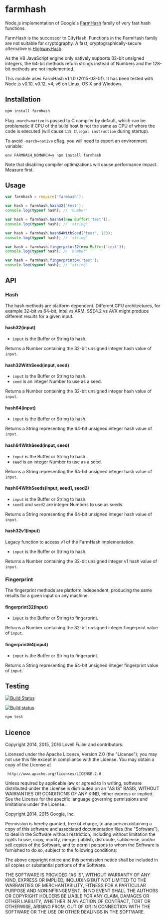 # farmhash

Node.js implementation of Google's
[FarmHash](https://github.com/google/farmhash)
family of very fast hash functions.

FarmHash is the successor to CityHash.
Functions in the FarmHash family are not suitable for cryptography.
A fast, cryptographically-secure alternative is
[HighwayHash](https://github.com/lovell/highwayhash).

As the V8 JavaScript engine only natively supports 32-bit unsigned integers,
the 64-bit methods return strings instead of Numbers
and the 128-bit methods are not implemented.

This module uses FarmHash v1.1.0 (2015-03-01).
It has been tested with Node.js v0.10, v0.12, v4, v6
on Linux, OS X and Windows.

## Installation

```sh
npm install farmhash
```

Flag `-march=native` is passed to C compiler by default, which can be
problematic if CPU of the build host is not the same as CPU of where the code
is executed (will cause `115 Illegal instruction` during startup).

To avoid `-march=native` cflag, you will need to export an environment variable:

    env FARMHASH_NOMARCH=y npm install farmhash

Note that disabling compiler optimizations will cause performance impact.
Measure first.

## Usage

```javascript
var farmhash = require('farmhash');
```

```javascript
var hash = farmhash.hash32('test');
console.log(typeof hash); // 'number'
```

```javascript
var hash = farmhash.hash64(new Buffer('test'));
console.log(typeof hash); // 'string'
```

```javascript
var hash = farmhash.hash64WithSeed('test', 123);
console.log(typeof hash); // 'string'
```

```javascript
var hash = farmhash.fingerprint32(new Buffer('test'));
console.log(typeof hash); // 'number'
```

```javascript
var hash = farmhash.fingerprint64('test');
console.log(typeof hash); // 'string'
```

## API

### Hash

The hash methods are platform dependent.
Different CPU architectures, for example 32-bit vs 64-bit, Intel vs ARM, SSE4.2 vs AVX
might produce different results for a given input.

#### hash32(input)

* `input` is the Buffer or String to hash.

Returns a Number containing the 32-bit unsigned integer hash value of `input`.

#### hash32WithSeed(input, seed)

* `input` is the Buffer or String to hash.
* `seed` is an integer Number to use as a seed.

Returns a Number containing the 32-bit unsigned integer hash value of `input`.

#### hash64(input)

* `input` is the Buffer or String to hash.

Returns a String representing the 64-bit unsigned integer hash value of `input`.

#### hash64WithSeed(input, seed)

* `input` is the Buffer or String to hash.
* `seed` is an integer Number to use as a seed.

Returns a String representing the 64-bit unsigned integer hash value of `input`.

#### hash64WithSeeds(input, seed1, seed2)

* `input` is the Buffer or String to hash.
* `seed1` and `seed2` are integer Numbers to use as seeds.

Returns a String representing the 64-bit unsigned integer hash value of `input`.

#### hash32v1(input)

Legacy function to access v1 of the FarmHash implementation.

* `input` is the Buffer or String to hash.

Returns a Number containing the 32-bit unsigned integer v1 hash value of `input`.

### Fingerprint

The fingerprint methods are platform independent, producing the same results for a given input on any machine.

#### fingerprint32(input)

* `input` is the Buffer or String to fingerprint.

Returns a Number containing the 32-bit unsigned integer fingerprint value of `input`.

#### fingerprint64(input)

* `input` is the Buffer or String to fingerprint.

Returns a String representing the 64-bit unsigned integer fingerprint value of `input`.

## Testing

[![Build Status](https://travis-ci.org/lovell/farmhash.png?branch=master)](https://travis-ci.org/lovell/farmhash)

[![Build status](https://ci.appveyor.com/api/projects/status/es9kgsucfhmg8j0l)](https://ci.appveyor.com/project/lovell/farmhash)

```sh
npm test
```

## Licence

Copyright 2014, 2015, 2016 Lovell Fuller and contributors.

Licensed under the Apache License, Version 2.0 (the "License");
you may not use this file except in compliance with the License.
You may obtain a copy of the License at

     http://www.apache.org/licenses/LICENSE-2.0

Unless required by applicable law or agreed to in writing, software
distributed under the License is distributed on an "AS IS" BASIS,
WITHOUT WARRANTIES OR CONDITIONS OF ANY KIND, either express or implied.
See the License for the specific language governing permissions and
limitations under the License.

Copyright 2014, 2015 Google, Inc.

Permission is hereby granted, free of charge, to any person obtaining a copy
of this software and associated documentation files (the "Software"), to deal
in the Software without restriction, including without limitation the rights
to use, copy, modify, merge, publish, distribute, sublicense, and/or sell
copies of the Software, and to permit persons to whom the Software is
furnished to do so, subject to the following conditions:

The above copyright notice and this permission notice shall be included in
all copies or substantial portions of the Software.

THE SOFTWARE IS PROVIDED "AS IS", WITHOUT WARRANTY OF ANY KIND, EXPRESS OR
IMPLIED, INCLUDING BUT NOT LIMITED TO THE WARRANTIES OF MERCHANTABILITY,
FITNESS FOR A PARTICULAR PURPOSE AND NONINFRINGEMENT. IN NO EVENT SHALL THE
AUTHORS OR COPYRIGHT HOLDERS BE LIABLE FOR ANY CLAIM, DAMAGES OR OTHER
LIABILITY, WHETHER IN AN ACTION OF CONTRACT, TORT OR OTHERWISE, ARISING FROM,
OUT OF OR IN CONNECTION WITH THE SOFTWARE OR THE USE OR OTHER DEALINGS IN
THE SOFTWARE.

